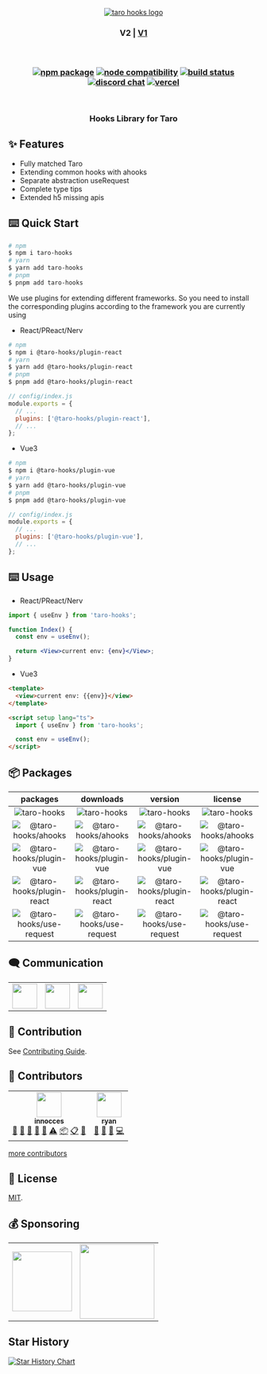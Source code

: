 <p align="center">
  <a href="https://next-version-taro-hooks.vercel.app" target="_blank" rel="noopener noreferrer">
    <img style="max-width: 100%" src="https://cdn.jsdelivr.net/gh/innocces/DrawingBed/2021-8-16/1629044969573-hook.png" alt="taro hooks logo" />
  </a>
  <br />
  <h3 align="center">
  <span>
    <a>V2</a> | 
    <a href="https://github.com/innocces/taro-hooks/tree/main" target="_blank" rel="noopener noreferrer">V1</a>
  </span>
  <h3>
</p>
<br />
<p align="center">
  <a href="https://www.npmjs.com/package/taro-hooks"><img src="https://img.shields.io/npm/v/taro-hooks?color=%23a773ed" alt="npm package"></a>
  <a href="https://nodejs.org/en/about/releases/"><img src="https://img.shields.io/node/v/taro-hooks?color=%23a773ed" alt="node compatibility"></a>
  <a href="https://github.com/innocces/taro-hooks/actions/workflows/gh-pages.yml"><img src="https://github.com/innocces/taro-hooks/actions/workflows/gh-pages.yml/badge.svg?branch=next" alt="build status"></a>
  <a href="https://discord.gg/N82HK72uJk"><img src="https://img.shields.io/badge/chat-discord-blue?style=flat&logo=discord&color=%23a773ed" alt="discord chat"></a>
  <a href="https://next-version-taro-hooks.vercel.app"><img alt="vercel" src="https://img.shields.io/badge/MADE%20BY%20Vercel-000000.svg?logo=Vercel&labelColor=000" /></a>
</p>
<br />
<div align="center">
  <p>Hooks Library for Taro<p>
</div>

## ✨ Features

- Fully matched Taro
- Extending common hooks with ahooks
- Separate abstraction useRequest
- Complete type tips
- Extended h5 missing apis

## ⌨️ Quick Start

```bash
# npm
$ npm i taro-hooks
# yarn
$ yarn add taro-hooks
# pnpm
$ pnpm add taro-hooks
```

We use plugins for extending different frameworks. So you need to install the corresponding plugins according to the framework you are currently using

- React/PReact/Nerv

```bash
# npm
$ npm i @taro-hooks/plugin-react
# yarn
$ yarn add @taro-hooks/plugin-react
# pnpm
$ pnpm add @taro-hooks/plugin-react
```

```js
// config/index.js
module.exports = {
  // ...
  plugins: ['@taro-hooks/plugin-react'],
  // ...
};
```

- Vue3

```bash
# npm
$ npm i @taro-hooks/plugin-vue
# yarn
$ yarn add @taro-hooks/plugin-vue
# pnpm
$ pnpm add @taro-hooks/plugin-vue
```

```js
// config/index.js
module.exports = {
  // ...
  plugins: ['@taro-hooks/plugin-vue'],
  // ...
};
```

## ⌨️ Usage

- React/PReact/Nerv

```jsx
import { useEnv } from 'taro-hooks';

function Index() {
  const env = useEnv();

  return <View>current env: {env}</View>;
}
```

- Vue3

```html
<template>
  <view>current env: {{env}}</view>
</template>

<script setup lang="ts">
  import { useEnv } from 'taro-hooks';

  const env = useEnv();
</script>
```

## 📦 Packages

|                                                 packages                                                 |                                        downloads                                         |                                       version                                       |                                       license                                       |
| :------------------------------------------------------------------------------------------------------: | :--------------------------------------------------------------------------------------: | :---------------------------------------------------------------------------------: | :---------------------------------------------------------------------------------: |
|                 ![taro-hooks](https://img.shields.io/badge/taro--hooks-pkg-blueviolet?)                  |               ![taro-hooks](https://img.shields.io/npm/dm/taro-hooks.svg?)               |               ![taro-hooks](https://img.shields.io/npm/v/taro-hooks?)               |               ![taro-hooks](https://img.shields.io/npm/l/taro-hooks?)               |
|       ![@taro-hooks/ahooks](https://img.shields.io/badge/%40taro--hooks%2Fahooks-pkg-blueviolet?)        |       ![@taro-hooks/ahooks](https://img.shields.io/npm/dm/@taro-hooks/ahooks.svg?)       |       ![@taro-hooks/ahooks](https://img.shields.io/npm/v/@taro-hooks/ahooks?)       |       ![@taro-hooks/ahooks](https://img.shields.io/npm/l/@taro-hooks/ahooks?)       |
|   ![@taro-hooks/plugin-vue](https://img.shields.io/badge/%40taro--hooks%2Fplugin--vue-pkg-blueviolet?)   |   ![@taro-hooks/plugin-vue](https://img.shields.io/npm/dm/@taro-hooks/plugin-vue.svg?)   |   ![@taro-hooks/plugin-vue](https://img.shields.io/npm/v/@taro-hooks/plugin-vue?)   |   ![@taro-hooks/plugin-vue](https://img.shields.io/npm/l/@taro-hooks/plugin-vue?)   |
| ![@taro-hooks/plugin-react](https://img.shields.io/badge/%40taro--hooks%2Fplugin--react-pkg-blueviolet?) | ![@taro-hooks/plugin-react](https://img.shields.io/npm/dm/@taro-hooks/plugin-react.svg?) | ![@taro-hooks/plugin-react](https://img.shields.io/npm/v/@taro-hooks/plugin-react?) | ![@taro-hooks/plugin-react](https://img.shields.io/npm/l/@taro-hooks/plugin-react?) |
|  ![@taro-hooks/use-request](https://img.shields.io/badge/%40taro--hooks%2Fuse--request-pkg-blueviolet?)  |  ![@taro-hooks/use-request](https://img.shields.io/npm/dm/@taro-hooks/use-request.svg?)  |  ![@taro-hooks/use-request](https://img.shields.io/npm/v/@taro-hooks/use-request?)  |  ![@taro-hooks/use-request](https://img.shields.io/npm/l/@taro-hooks/use-request?)  |

## 🗨️ Communication

<table>
  <tr align="center">
    <td>
      <a href="https://github.com/innocces/taro-hooks/issues/12" target="_blank">
        <img width="50" src="https://api.iconify.design/fa:wechat.svg?color=%2300dd66">
      </a>
    </td>
    <td>
      <a href="https://discord.gg/N82HK72uJk" target="_blank">
        <img width="50" src="https://api.iconify.design/logos:discord-icon.svg?color=%23888888">
      </a>
    </td>
    <td>
      <a href="https://t.me/+liVrD6TyPV1lZmJl" target="_blank">
        <img width="50" src="https://api.iconify.design/logos:telegram.svg?color=%23888888">
      </a>
    </td>
  </tr>
</table>

## 🤸 Contribution

See [Contributing Guide](CONTRIBUTING.md).

## 🍻 Contributors

<!-- ALL-CONTRIBUTORS-LIST:START - Do not remove or modify this section -->
<!-- prettier-ignore-start -->
<!-- markdownlint-disable -->
<table>
  <tr>
    <td align="center"><a href="https://github.com/innocces"><img src="https://avatars.githubusercontent.com/u/38065966?s=60&v=4?s=50" width="50px;" alt=""/><br /><sub><b>innocces</b></sub></a><br /><a href="#question-innocces" title="Answering Questions">💬</a> <a href="https://github.com/innocces/taro-hooks/commits?author=innocces" title="Documentation">📖</a> <a href="https://github.com/innocces/taro-hooks/pulls?q=is%3Apr+reviewed-by%3Ainnocces" title="Reviewed Pull Requests">👀</a> <a href="#talk-innocces" title="Talks">📢</a> <a href="#ideas-innocces" title="Ideas, Planning, & Feedback">🤔</a> <a href="https://github.com/innocces/taro-hooks/commits?author=innocces" title="Tests">⚠️</a> <a href="#platform-innocces" title="Packaging/porting to new platform">📦</a> <a href="#eventOrganizing-innocces" title="Event Organizing">📋</a> <a href="#design-innocces" title="Design">🎨</a></td>
    <td align="center"><a href="https://github.com/ryan-117"><img src="https://avatars.githubusercontent.com/u/24773896?v=4?s=50" width="50px;" alt=""/><br /><sub><b>ryan</b></sub></a><br /><a href="https://github.com/innocces/taro-hooks/commits?author=ryan-117" title="Documentation">📖</a> <a href="#talk-ryan-117" title="Talks">📢</a> <a href="#ideas-ryan-117" title="Ideas, Planning, & Feedback">🤔</a> <a href="https://github.com/innocces/taro-hooks/commits?author=ryan-117" title="Code">💻</a></td>
  </tr>
</table>

<!-- markdownlint-restore -->
<!-- prettier-ignore-end -->

<!-- ALL-CONTRIBUTORS-LIST:END -->

[more contributors](https://github.com/innocces/taro-hooks/blob/main/CONTRIBUTORS.md)

## 📑 License

[MIT](LICENSE).

## 💰 Sponsoring

<table>
  <tr align="center">
    <td>
      <a href="https://www.buymeacoffee.com/innocces" target="_blank">
        <img width="120" src="https://api.iconify.design/simple-icons:buymeacoffee.svg">
      </a>
    </td>
    <td>
      <a href="https://afdian.net/a/innocces" target="_blank">
        <img width="150" src="https://cdn.jsdelivr.net/gh/innocces/DrawingBed/2022-12-04/1670124736895-afdian.png">
      </a>
    </td>
  </tr>
</table>

## Star History

[![Star History Chart](https://api.star-history.com/svg?repos=innocces/taro-hooks&type=Date)](https://star-history.com/#innocces/taro-hooks&Date)
